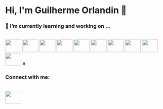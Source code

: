 # Hi, I'm Guilherme Orlandin 👋

### 🌱 I’m currently learning and working on ...
<div style="display: inline_block"><br>
    <img height="40" width="50" src="https://cdn.jsdelivr.net/gh/devicons/devicon@latest/icons/react/react-original.svg" />
    <img height="40" width="50" src="https://cdn.jsdelivr.net/gh/devicons/devicon@latest/icons/nodejs/nodejs-original-wordmark.svg" />  
    <img height="40" width="50" src="https://cdn.jsdelivr.net/gh/devicons/devicon@latest/icons/nextjs/nextjs-original-wordmark.svg" />
    <img height="40" width="50" src="https://cdn.jsdelivr.net/gh/devicons/devicon@latest/icons/javascript/javascript-original.svg" />
    <img height="40" width="50" src="https://cdn.jsdelivr.net/gh/devicons/devicon@latest/icons/nestjs/nestjs-original.svg" />
    <img height="40" width="50" src="https://cdn.jsdelivr.net/gh/devicons/devicon@latest/icons/typescript/typescript-original.svg" />
    <img height="40" width="50" src="https://cdn.jsdelivr.net/gh/devicons/devicon@latest/icons/html5/html5-original-wordmark.svg" />
    <img height="40" width="50" src="https://cdn.jsdelivr.net/gh/devicons/devicon@latest/icons/css3/css3-original-wordmark.svg" />  
    <img height="40" width="50"src="https://cdn.jsdelivr.net/gh/devicons/devicon@latest/icons/prisma/prisma-original-wordmark.svg" />
    <img height="40" width="50" src="https://cdn.jsdelivr.net/gh/devicons/devicon@latest/icons/docker/docker-original-wordmark.svg" />    
# </div>

### Connect with me:
<div style="display: inline_block"><br>
<a href="https://www.linkedin.com/in/guilherme-orlandin-580299142/" >
    <img height="40" width="50" src="https://cdn.jsdelivr.net/gh/devicons/devicon@latest/icons/linkedin/linkedin-original.svg" />
</a>

</div>
